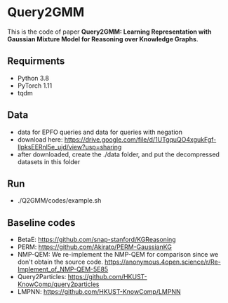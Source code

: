 # Query2GMM
This is the code of paper **Query2GMM: Learning Representation with Gaussian Mixture Model for Reasoning over Knowledge Graphs**.

## Requirments
* Python 3.8
* PyTorch 1.11
* tqdm

## Data
* data for EPFO queries and data for queries with negation 
* download here: <https://drive.google.com/file/d/1UTgquQO4xgukFgf-llpksEERnl5e_ujd/view?usp=sharing>
* after downloaded, create the ./data folder, and put the decompressed datasets in this folder

## Run
* ./Q2GMM/codes/example.sh

## Baseline codes
* BetaE: <https://github.com/snap-stanford/KGReasoning>
* PERM: <https://github.com/Akirato/PERM-GaussianKG>
* NMP-QEM: We re-implement the NMP-QEM for comparison since we don't obtain the source code. <https://anonymous.4open.science/r/Re-Implement_of_NMP-QEM-5E85>
* Query2Particles: <https://github.com/HKUST-KnowComp/query2particles>
* LMPNN: <https://github.com/HKUST-KnowComp/LMPNN>
